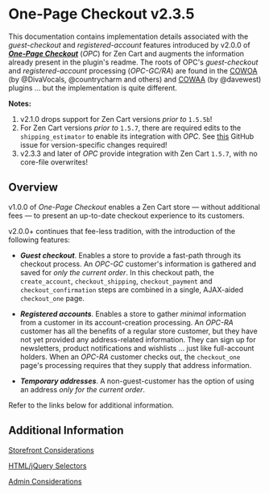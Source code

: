 # One-Page Checkout v2.3.5

This documentation contains implementation details associated with the *guest-checkout* and *registered-account* features introduced by v2.0.0 of [***One-Page Checkout***](https://github.com/lat9/one_page_checkout) (*OPC*) for Zen Cart and augments the information already present in the plugin's readme. The roots of OPC's *guest-checkout* and *registered-account* processing (*OPC-GC/RA*) are found in the [COWOA](https://www.zen-cart.com/showthread.php?196995-COWOA-%28for-ZC-v1-5-x%29) (by @DivaVocals, @countrycharm and others) and [COWAA](https://www.zen-cart.com/downloads.php?do=file&id=2131) (by @davewest) plugins &hellip; but the implementation is quite different.

**Notes:** 


1. v2.1.0 drops support for Zen Cart versions _prior to_ `1.5.5b`!
2. For Zen Cart versions *prior to* `1.5.7`, there are required edits to the `shipping_estimator` to enable its integration with _OPC_.  See [this](https://github.com/lat9/one_page_checkout/issues/193) GitHub issue for version-specific changes required!
3. v2.3.3 and later of *OPC* provide integration with Zen Cart `1.5.7`, with no core-file overwrites!

## Overview ##

v1.0.0 of *One-Page Checkout* enables a Zen Cart store &mdash; without additional fees &mdash; to present an up-to-date checkout experience to its customers. 

v2.0.0+ continues that fee-less tradition, with the introduction of the following features:

- ***Guest checkout***. Enables a store to provide a fast-path through its checkout process.  An *OPC-GC* customer's information is gathered and saved for *only the current order*.  In this checkout path, the `create_account`, `checkout_shipping`, `checkout_payment` and `checkout_confirmation` steps are combined in a single, AJAX-aided `checkout_one` page.

- ***Registered accounts***.  Enables a store to gather *minimal* information from a customer in its account-creation processing.  An *OPC-RA* customer has all the benefits of a regular store customer, but they have not yet provided any address-related information.  They can sign up for newsletters, product notifications and wishlists &hellip; just like full-account holders.  When an *OPC-RA* customer checks out, the `checkout_one` page's processing requires that they supply that address information.

- ***Temporary addresses***.  A non-guest-customer has the option of using an address *only for the current order*.  

Refer to the links below for additional information.

## Additional Information ###

[Storefront Considerations](pages/storefront.md)

[HTML/jQuery Selectors](pages/jquery_selectors.md)

[Admin Considerations](pages/admin.md)
